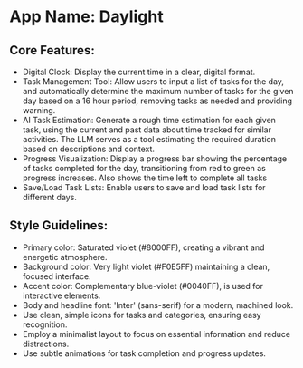 # **App Name**: Daylight

## Core Features:

- Digital Clock: Display the current time in a clear, digital format.
- Task Management Tool: Allow users to input a list of tasks for the day, and automatically determine the maximum number of tasks for the given day based on a 16 hour period, removing tasks as needed and providing warning.
- AI Task Estimation: Generate a rough time estimation for each given task, using the current and past data about time tracked for similar activities. The LLM serves as a tool estimating the required duration based on descriptions and context.
- Progress Visualization: Display a progress bar showing the percentage of tasks completed for the day, transitioning from red to green as progress increases. Also shows the time left to complete all tasks
- Save/Load Task Lists: Enable users to save and load task lists for different days.

## Style Guidelines:

- Primary color: Saturated violet (#8000FF), creating a vibrant and energetic atmosphere.
- Background color: Very light violet (#F0E5FF) maintaining a clean, focused interface.
- Accent color: Complementary blue-violet (#0040FF), is used for interactive elements.
- Body and headline font: 'Inter' (sans-serif) for a modern, machined look.
- Use clean, simple icons for tasks and categories, ensuring easy recognition.
- Employ a minimalist layout to focus on essential information and reduce distractions.
- Use subtle animations for task completion and progress updates.